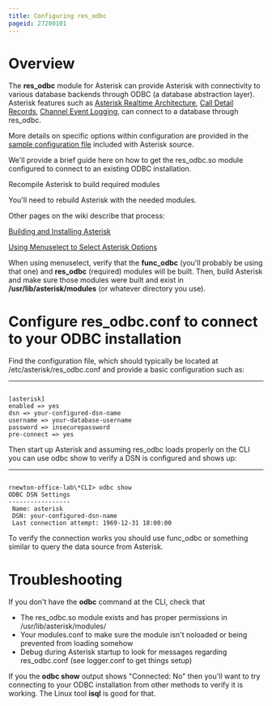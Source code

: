 ```yaml
---
title: Configuring res_odbc
pageid: 27200101
---
```


Overview
========

The **res_odbc** module for Asterisk can provide Asterisk with connectivity to various database backends through ODBC (a database abstraction layer). Asterisk features such as [Asterisk Realtime Architecture](/Realtime-Database-Configuration), [Call Detail Records](/Call-Detail-Records--CDR-), [Channel Event Logging](/Configuration/Reporting/Channel-Event-Logging-CEL), can connect to a database through res_odbc.

More details on specific options within configuration are provided in the [sample configuration file](http://svnview.digium.com/svn/asterisk/branches/11/configs/res_odbc.conf.sample?view=markup) included with Asterisk source.

We'll provide a brief guide here on how to get the res_odbc.so module configured to connect to an existing ODBC installation.

Recompile Asterisk to build required modules

You'll need to rebuild Asterisk with the needed modules.

Other pages on the wiki describe that process:

[Building and Installing Asterisk](/Getting-Started/Installing-Asterisk/Installing-Asterisk-From-Source/Building-and-Installing-Asterisk)

[Using Menuselect to Select Asterisk Options](/Getting-Started/Installing-Asterisk/Installing-Asterisk-From-Source/Using-Menuselect-to-Select-Asterisk-Options)

When using menuselect, verify that the **func_odbc** (you'll probably be using that one) and **res_odbc** (required) modules will be built. Then, build Asterisk and make sure those modules were built and exist in **/usr/lib/asterisk/modules** (or whatever directory you use).

Configure res_odbc.conf to connect to your ODBC installation
=============================================================

Find the configuration file, which should typically be located at /etc/asterisk/res_odbc.conf and provide a basic configuration such as:




---

  
  


```

[asterisk]
enabled => yes
dsn => your-configured-dsn-name
username => your-database-username
password => insecurepassword
pre-connect => yes

```


Then start up Asterisk and assuming res_odbc loads properly on the CLI you can use odbc show to verify a DSN is configured and shows up:




---

  
  


```

rnewton-office-lab\*CLI> odbc show
ODBC DSN Settings
-----------------
 Name: asterisk
 DSN: your-configured-dsn-name
 Last connection attempt: 1969-12-31 18:00:00

```


To verify the connection works you should use func_odbc or something similar to query the data source from Asterisk.

Troubleshooting
===============

If you don't have the **odbc** command at the CLI, check that

* The res_odbc.so module exists and has proper permissions in /usr/lib/asterisk/modules/
* Your modules.conf to make sure the module isn't noloaded or being prevented from loading somehow
* Debug during Asterisk startup to look for messages regarding res_odbc.conf (see logger.conf to get things setup)

If you the **odbc show** output shows "Connected: No" then you'll want to try connecting to your ODBC installation from other methods to verify it is working. The Linux tool **isql** is good for that.

